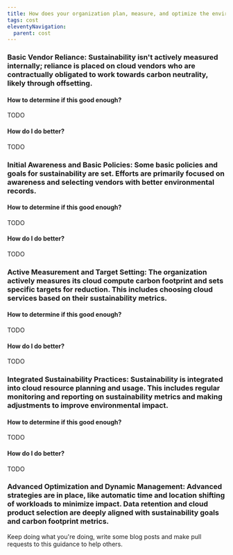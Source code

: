 ```yaml
---
title: How does your organization plan, measure, and optimize the environmental sustainability and carbon footprint of its cloud compute resources?
tags: cost
eleventyNavigation:
  parent: cost
---
```


### **Basic Vendor Reliance:** Sustainability isn't actively measured internally; reliance is placed on cloud vendors who are contractually obligated to work towards carbon neutrality, likely through offsetting.

#### How to determine if this good enough?

TODO

#### How do I do better?

TODO

### **Initial Awareness and Basic Policies:** Some basic policies and goals for sustainability are set. Efforts are primarily focused on awareness and selecting vendors with better environmental records.

#### How to determine if this good enough?

TODO

#### How do I do better?

TODO

### **Active Measurement and Target Setting:** The organization actively measures its cloud compute carbon footprint and sets specific targets for reduction. This includes choosing cloud services based on their sustainability metrics.

#### How to determine if this good enough?

TODO

#### How do I do better?

TODO

### **Integrated Sustainability Practices:** Sustainability is integrated into cloud resource planning and usage. This includes regular monitoring and reporting on sustainability metrics and making adjustments to improve environmental impact.

#### How to determine if this good enough?

TODO

#### How do I do better?

TODO

### **Advanced Optimization and Dynamic Management:** Advanced strategies are in place, like automatic time and location shifting of workloads to minimize impact. Data retention and cloud product selection are deeply aligned with sustainability goals and carbon footprint metrics.

Keep doing what you're doing, write some blog posts and make pull requests to this guidance to help others.
